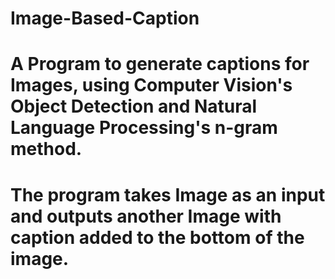 # Image-Based-Caption
# A Program to generate captions for Images, using Computer Vision's Object Detection and Natural Language Processing's n-gram method.
# The program takes Image as an input and outputs another Image with caption added to the bottom of the image. 
